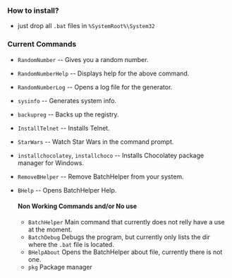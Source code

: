 ### How to install?
- just drop all `.bat` files in `%SystemRoot%\System32` 

### Current Commands
- `RandomNumber` -- Gives you a random number.
- `RandomNumberHelp` -- Displays help for the above command.
- `RandomNumberLog` -- Opens a log file for the generator.
- `sysinfo` -- Generates system info.
- `backupreg` -- Backs up the registry.
- `InstallTelnet` -- Installs Telnet.
- `StarWars` -- Watch Star Wars in the command prompt.
- `installchocolatey`, `installchoco` -- Installs Chocolatey package manager for Windows.
- `RemoveBHelper` -- Remove BatchHelper from your system.
- `BHelp` -- Opens BatchHelper Help.

    #### Non Working Commands and/or No use
    - `BatchHelper` Main command that currently does not relly have a use at the moment.
    - `BatchDebug` Debugs the program, but currently only lists the dir where the `.bat` file is located.
    - `BHelpAbout` Opens the BatchHelper about file, currently there is not one.
	- `pkg` Package manager